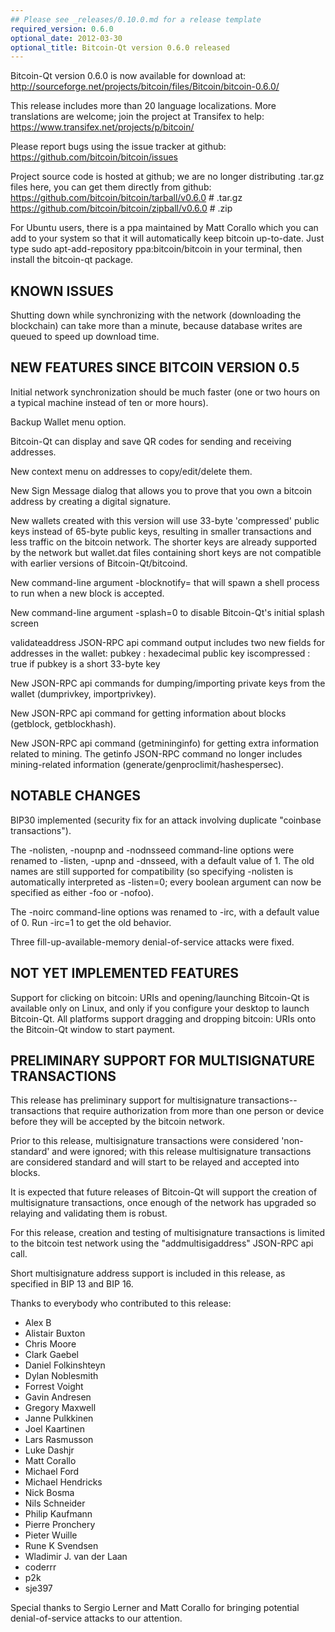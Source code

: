 ```yaml
---
## Please see _releases/0.10.0.md for a release template
required_version: 0.6.0
optional_date: 2012-03-30
optional_title: Bitcoin-Qt version 0.6.0 released
---
```

Bitcoin-Qt version 0.6.0 is now available for download at:
  <http://sourceforge.net/projects/bitcoin/files/Bitcoin/bitcoin-0.6.0/>

This release includes more than 20 language localizations.
More translations are welcome; join the
project at Transifex to help:
  <https://www.transifex.net/projects/p/bitcoin/>

Please report bugs using the issue tracker at github:
  <https://github.com/bitcoin/bitcoin/issues>

Project source code is hosted at github; we are no longer
distributing .tar.gz files here, you can get them
directly from github:
 <https://github.com/bitcoin/bitcoin/tarball/v0.6.0>  # .tar.gz
 <https://github.com/bitcoin/bitcoin/zipball/v0.6.0>  # .zip

For Ubuntu users, there is a ppa maintained by Matt Corallo which
you can add to your system so that it will automatically keep
bitcoin up-to-date.  Just type
 sudo apt-add-repository ppa:bitcoin/bitcoin
in your terminal, then install the bitcoin-qt package.


KNOWN ISSUES
------------

Shutting down while synchronizing with the network
(downloading the blockchain) can take more than a minute,
because database writes are queued to speed up download
time.


NEW FEATURES SINCE BITCOIN VERSION 0.5
--------------------------------------

Initial network synchronization should be much faster
(one or two hours on a typical machine instead of ten or more
hours).

Backup Wallet menu option.

Bitcoin-Qt can display and save QR codes for sending
and receiving addresses.

New context menu on addresses to copy/edit/delete them.

New Sign Message dialog that allows you to prove that you
own a bitcoin address by creating a digital
signature.

New wallets created with this version will
use 33-byte 'compressed' public keys instead of
65-byte public keys, resulting in smaller
transactions and less traffic on the bitcoin
network. The shorter keys are already supported
by the network but wallet.dat files containing
short keys are not compatible with earlier
versions of Bitcoin-Qt/bitcoind.

New command-line argument -blocknotify=<command>
that will spawn a shell process to run <command> 
when a new block is accepted.

New command-line argument -splash=0 to disable
Bitcoin-Qt's initial splash screen

validateaddress JSON-RPC api command output includes
two new fields for addresses in the wallet:
 pubkey : hexadecimal public key
 iscompressed : true if pubkey is a short 33-byte key

New JSON-RPC api commands for dumping/importing
private keys from the wallet (dumprivkey, importprivkey).

New JSON-RPC api command for getting information about
blocks (getblock, getblockhash).

New JSON-RPC api command (getmininginfo) for getting
extra information related to mining. The getinfo
JSON-RPC command no longer includes mining-related
information (generate/genproclimit/hashespersec).



NOTABLE CHANGES
---------------

BIP30 implemented (security fix for an attack involving
duplicate "coinbase transactions").

The -nolisten, -noupnp and -nodnsseed command-line
options were renamed to -listen, -upnp and -dnsseed,
with a default value of 1. The old names are still
supported for compatibility (so specifying -nolisten
is automatically interpreted as -listen=0; every
boolean argument can now be specified as either
-foo or -nofoo).

The -noirc command-line options was renamed to
-irc, with a default value of 0. Run -irc=1 to
get the old behavior.

Three fill-up-available-memory denial-of-service
attacks were fixed.

NOT YET IMPLEMENTED FEATURES
----------------------------

Support for clicking on bitcoin: URIs and
opening/launching Bitcoin-Qt is available only on Linux,
and only if you configure your desktop to launch
Bitcoin-Qt. All platforms support dragging and dropping
bitcoin: URIs onto the Bitcoin-Qt window to start
payment.


PRELIMINARY SUPPORT FOR MULTISIGNATURE TRANSACTIONS
---------------------------------------------------

This release has preliminary support for multisignature
transactions-- transactions that require authorization
from more than one person or device before they
will be accepted by the bitcoin network.

Prior to this release, multisignature transactions
were considered 'non-standard' and were ignored;
with this release multisignature transactions are
considered standard and will start to be relayed
and accepted into blocks.

It is expected that future releases of Bitcoin-Qt
will support the creation of multisignature transactions,
once enough of the network has upgraded so relaying
and validating them is robust.

For this release, creation and testing of multisignature
transactions is limited to the bitcoin test network using
the "addmultisigaddress" JSON-RPC api call.

Short multisignature address support is included in this
release, as specified in BIP 13 and BIP 16.


Thanks to everybody who contributed to this release:

- Alex B
- Alistair Buxton
- Chris Moore
- Clark Gaebel
- Daniel Folkinshteyn
- Dylan Noblesmith
- Forrest Voight
- Gavin Andresen
- Gregory Maxwell
- Janne Pulkkinen
- Joel Kaartinen
- Lars Rasmusson
- Luke Dashjr
- Matt Corallo
- Michael Ford
- Michael Hendricks
- Nick Bosma
- Nils Schneider
- Philip Kaufmann
- Pierre Pronchery
- Pieter Wuille
- Rune K Svendsen
- Wladimir J. van der Laan
- coderrr
- p2k
- sje397

Special thanks to Sergio Lerner and Matt Corallo for bringing
potential denial-of-service attacks to our attention.
